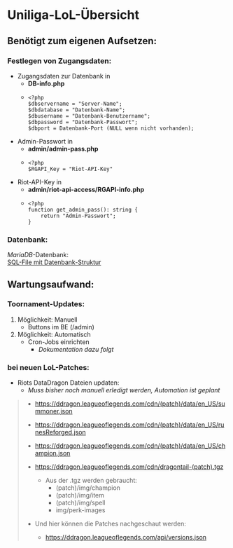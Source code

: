 # Uniliga-LoL-Übersicht

## Benötigt zum eigenen Aufsetzen:

### Festlegen von Zugangsdaten:
* Zugangsdaten zur Datenbank in
  * **DB-info.php**
  * ```
    <?php
    $dbservername = "Server-Name";
    $dbdatabase = "Datenbank-Name";
    $dbusername = "Datenbank-Benutzername";
    $dbpassword = "Datenbank-Passwort";
    $dbport = Datenbank-Port (NULL wenn nicht vorhanden);
    ```
* Admin-Passwort in
  * **admin/admin-pass.php**
  * ```
    <?php
    $RGAPI_Key = "Riot-API-Key"
    ```
* Riot-API-Key in
  * **admin/riot-api-access/RGAPI-info.php**
  * ```
    <?php
    function get_admin_pass(): string {
        return "Admin-Passwort";
    }

    ```

### Datenbank:
*MariaDB*-Datenbank:  
[SQL-File mit Datenbank-Struktur](https://silence.lol/storage/dbs9010181.sql.zip)


## Wartungsaufwand:

### Toornament-Updates:
1. Möglichkeit: Manuell
   * Buttons im BE (/admin)
2. Möglichkeit: Automatisch
   * Cron-Jobs einrichten
      * *Dokumentation dazu folgt*

### bei neuen LoL-Patches:
* Riots DataDragon Dateien updaten:
  * *Muss bisher noch manuell erledigt werden, Automation ist geplant*
> * https://ddragon.leagueoflegends.com/cdn/(patch)/data/en_US/summoner.json  
> * https://ddragon.leagueoflegends.com/cdn/(patch)/data/en_US/runesReforged.json  
> * https://ddragon.leagueoflegends.com/cdn/(patch)/data/en_US/champion.json  
> * https://ddragon.leagueoflegends.com/cdn/dragontail-(patch).tgz  
>   * Aus der .tgz werden gebraucht:
>     * (patch)/img/champion  
>     * (patch)/img/item  
>     * (patch)/img/spell  
>     * img/perk-images
>
> * Und hier können die Patches nachgeschaut werden:  
>   * https://ddragon.leagueoflegends.com/api/versions.json